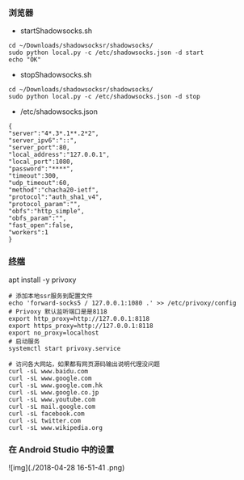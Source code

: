 ### 浏览器
- startShadowsocks.sh
```
cd ~/Downloads/shadowsocksr/shadowsocks/
sudo python local.py -c /etc/shadowsocks.json -d start
echo "OK"
```
 - stopShadowsocks.sh
 
```
cd ~/Downloads/shadowsocksr/shadowsocks/
sudo python local.py -c /etc/shadowsocks.json -d stop
```

 - /etc/shadowsocks.json
```
{
"server":"4*.3*.1**.2*2",
"server_ipv6":"::",
"server_port":80,
"local_address":"127.0.0.1",
"local_port":1080,
"password":"****",
"timeout":300,
"udp_timeout":60,
"method":"chacha20-ietf",
"protocol":"auth_sha1_v4",
"protocol_param":"",
"obfs":"http_simple",
"obfs_param":"",
"fast_open":false,
"workers":1
}
```

### [终端](https://samzong.me/2017/11/17/howto-use-ssr-on-linux-terminal/)

apt install -y privoxy

```
# 添加本地ssr服务到配置文件
echo 'forward-socks5 / 127.0.0.1:1080 .' >> /etc/privoxy/config
# Privoxy 默认监听端口是是8118
export http_proxy=http://127.0.0.1:8118
export https_proxy=http://127.0.0.1:8118
export no_proxy=localhost
# 启动服务
systemctl start privoxy.service
```

```
# 访问各大网站，如果都有网页源码输出说明代理没问题
curl -sL www.baidu.com
curl -sL www.google.com
curl -sL www.google.com.hk
curl -sL www.google.co.jp
curl -sL www.youtube.com
curl -sL mail.google.com
curl -sL facebook.com
curl -sL twitter.com
curl -sL www.wikipedia.org
```

### 在 Android Studio 中的设置



![img](./2018-04-28 16-51-41 .png)
